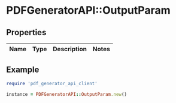 # PDFGeneratorAPI::OutputParam

## Properties

| Name | Type | Description | Notes |
| ---- | ---- | ----------- | ----- |

## Example

```ruby
require 'pdf_generator_api_client'

instance = PDFGeneratorAPI::OutputParam.new()
```

